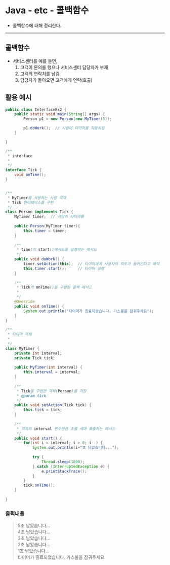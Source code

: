 # Java - etc - 콜백함수
- 콜백함수에 대해 정리한다.

---

## 콜백함수
- 서비스센터를 예를 들면, 
  1. 고객이 문의를 했으나 서비스센터 담당자가 부재
  2. 고객의 연락처를 남김
  3. 담당자가 돌아오면 고객에게 연락(호출)

## 활용 예시
```java
public class InterfaceEx2 {
	public static void main(String[] args) {
		Person p1 = new Person(new MyTimer(5));

		p1.doWork();  // 사람이 타이머를 작동시킴
	}

}

/**
 * interface
 *
 */
interface Tick {
	void onTime();
}


/**
 * MyTimer를 사용하는 사람 객체
 * Tick 인터페이스를 구현
 */
class Person implements Tick {
	MyTimer timer;  // 사람이 타이머를 
	
	public Person(MyTimer timer){
		this.timer = timer;
	}
	
	/**
	 * timer의 start()메서드를 실행하는 메서드
	 */
	public void doWork() {
		timer.setAction(this);	// 타이머에게 사용자의 의도가 들어간다고 해석
		this.timer.start();		// 타이머 실행
	}
	
	/**
	 * Tick의 onTime()을 구현한 콜백 메서드
	 * 
	 */
	@Override
	public void onTime() {
		System.out.println("타이머가 종료되었습니다. 가스불을 잠궈주세요");
	}
}

/**
 * 타이머 객체
 *
 */
class MyTimer {
	private int interval;
	private Tick tick;
	
	public MyTimer(int interval) {
		this.interval = interval;
	}
	
	/**
	 * Tick을 구현한 객체(Person)를 저장 
	 * @param tick
	 */
	public void setAction(Tick tick) {
		this.tick = tick;
	}
	
	/**
	 * 객체의 interval 변수만큼 초를 세며 표출하는 메서드
	 */
	public void start() {
		for(int i = interval; i > 0; i--) {
			System.out.println(i+"초 남았습니다...");
			
			try {
				Thread.sleep(1000);
			} catch (InterruptedException e) {
				e.printStackTrace();
			}
		}
		tick.onTime();
	}
	
}
```

### 출력내용

> 5초 남았습니다...   
> 4초 남았습니다...   
> 3초 남았습니다...   
> 2초 남았습니다...   
> 1초 남았습니다...   
> 타이머가 종료되었습니다. 가스불을 잠궈주세요   

  
